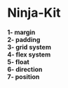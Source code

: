 # Ninja-Kit

**1- margin**<br/>
**2- padding**<br/>
**3- grid system**<br/>
**4- flex system**<br/>
**5- float**<br/>
**6- direction**<br/>
**7- position**
